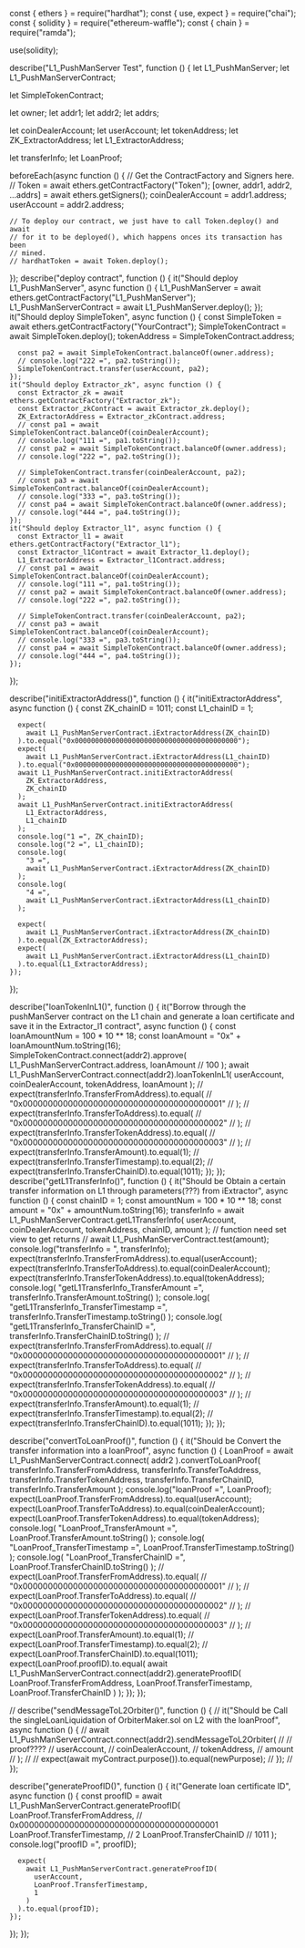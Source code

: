 const { ethers } = require("hardhat");
const { use, expect } = require("chai");
const { solidity } = require("ethereum-waffle");
const { chain } = require("ramda");

use(solidity);

describe("L1_PushManServer Test", function () {
  let L1_PushManServer;
  let L1_PushManServerContract;

  let SimpleTokenContract;

  let owner;
  let addr1;
  let addr2;
  let addrs;

  let coinDealerAccount;
  let userAccount;
  let tokenAddress;
  let ZK_ExtractorAddress;
  let L1_ExtractorAddress;

  let transferInfo;
  let LoanProof;

  beforeEach(async function () {
    // Get the ContractFactory and Signers here.
    // Token = await ethers.getContractFactory("Token");
    [owner, addr1, addr2, ...addrs] = await ethers.getSigners();
    coinDealerAccount = addr1.address;
    userAccount = addr2.address;

    // To deploy our contract, we just have to call Token.deploy() and await
    // for it to be deployed(), which happens onces its transaction has been
    // mined.
    // hardhatToken = await Token.deploy();
  });
  describe("deploy contract", function () {
    it("Should deploy L1_PushManServer", async function () {
      L1_PushManServer = await ethers.getContractFactory("L1_PushManServer");
      L1_PushManServerContract = await L1_PushManServer.deploy();
    });
    it("Should deploy SimpleToken", async function () {
      const SimpleToken = await ethers.getContractFactory("YourContract");
      SimpleTokenContract = await SimpleToken.deploy();
      tokenAddress = SimpleTokenContract.address;

      const pa2 = await SimpleTokenContract.balanceOf(owner.address);
      // console.log("222 =", pa2.toString());
      SimpleTokenContract.transfer(userAccount, pa2);
    });
    it("Should deploy Extractor_zk", async function () {
      const Extractor_zk = await ethers.getContractFactory("Extractor_zk");
      const Extractor_zkContract = await Extractor_zk.deploy();
      ZK_ExtractorAddress = Extractor_zkContract.address;
      // const pa1 = await SimpleTokenContract.balanceOf(coinDealerAccount);
      // console.log("111 =", pa1.toString());
      // const pa2 = await SimpleTokenContract.balanceOf(owner.address);
      // console.log("222 =", pa2.toString());

      // SimpleTokenContract.transfer(coinDealerAccount, pa2);
      // const pa3 = await SimpleTokenContract.balanceOf(coinDealerAccount);
      // console.log("333 =", pa3.toString());
      // const pa4 = await SimpleTokenContract.balanceOf(owner.address);
      // console.log("444 =", pa4.toString());
    });
    it("Should deploy Extractor_l1", async function () {
      const Extractor_l1 = await ethers.getContractFactory("Extractor_l1");
      const Extractor_l1Contract = await Extractor_l1.deploy();
      L1_ExtractorAddress = Extractor_l1Contract.address;
      // const pa1 = await SimpleTokenContract.balanceOf(coinDealerAccount);
      // console.log("111 =", pa1.toString());
      // const pa2 = await SimpleTokenContract.balanceOf(owner.address);
      // console.log("222 =", pa2.toString());

      // SimpleTokenContract.transfer(coinDealerAccount, pa2);
      // const pa3 = await SimpleTokenContract.balanceOf(coinDealerAccount);
      // console.log("333 =", pa3.toString());
      // const pa4 = await SimpleTokenContract.balanceOf(owner.address);
      // console.log("444 =", pa4.toString());
    });
  });

  describe("initiExtractorAddress()", function () {
    it("initiExtractorAddress", async function () {
      const ZK_chainID = 1011;
      const L1_chainID = 1;

      expect(
        await L1_PushManServerContract.iExtractorAddress(ZK_chainID)
      ).to.equal("0x0000000000000000000000000000000000000000");
      expect(
        await L1_PushManServerContract.iExtractorAddress(L1_chainID)
      ).to.equal("0x0000000000000000000000000000000000000000");
      await L1_PushManServerContract.initiExtractorAddress(
        ZK_ExtractorAddress,
        ZK_chainID
      );
      await L1_PushManServerContract.initiExtractorAddress(
        L1_ExtractorAddress,
        L1_chainID
      );
      console.log("1 =", ZK_chainID);
      console.log("2 =", L1_chainID);
      console.log(
        "3 =",
        await L1_PushManServerContract.iExtractorAddress(ZK_chainID)
      );
      console.log(
        "4 =",
        await L1_PushManServerContract.iExtractorAddress(L1_chainID)
      );

      expect(
        await L1_PushManServerContract.iExtractorAddress(ZK_chainID)
      ).to.equal(ZK_ExtractorAddress);
      expect(
        await L1_PushManServerContract.iExtractorAddress(L1_chainID)
      ).to.equal(L1_ExtractorAddress);
    });
  });

  describe("loanTokenInL1()", function () {
    it("Borrow through the pushManServer contract on the L1 chain and generate a loan certificate and save it in the Extractor_l1 contract", async function () {
      const loanAmountNum = 100 * 10 ** 18;
      const loanAmount = "0x" + loanAmountNum.toString(16);
      SimpleTokenContract.connect(addr2).approve(
        L1_PushManServerContract.address,
        loanAmount // 100
      );
      await L1_PushManServerContract.connect(addr2).loanTokenInL1(
        userAccount,
        coinDealerAccount,
        tokenAddress,
        loanAmount
      );
      // expect(transferInfo.TransferFromAddress).to.equal(
      //   "0x0000000000000000000000000000000000000001"
      // );
      // expect(transferInfo.TransferToAddress).to.equal(
      //   "0x0000000000000000000000000000000000000002"
      // );
      // expect(transferInfo.TransferTokenAddress).to.equal(
      //   "0x0000000000000000000000000000000000000003"
      // );
      // expect(transferInfo.TransferAmount).to.equal(1);
      // expect(transferInfo.TransferTimestamp).to.equal(2);
      // expect(transferInfo.TransferChainID).to.equal(1011);
    });
  });
  describe("getL1TransferInfo()", function () {
    it("Should be Obtain a certain transfer information on L1 through parameters(???) from iExtractor", async function () {
      const chainID = 1;
      const amountNum = 100 * 10 ** 18;
      const amount = "0x" + amountNum.toString(16);
      transferInfo = await L1_PushManServerContract.getL1TransferInfo(
        userAccount,
        coinDealerAccount,
        tokenAddress,
        chainID,
        amount
      );
      // function need set view to get returns
      // await L1_PushManServerContract.test(amount);
      console.log("transferInfo = ", transferInfo);
      expect(transferInfo.TransferFromAddress).to.equal(userAccount);
      expect(transferInfo.TransferToAddress).to.equal(coinDealerAccount);
      expect(transferInfo.TransferTokenAddress).to.equal(tokenAddress);
      console.log(
        "getL1TransferInfo_TransferAmount =",
        transferInfo.TransferAmount.toString()
      );
      console.log(
        "getL1TransferInfo_TransferTimestamp =",
        transferInfo.TransferTimestamp.toString()
      );
      console.log(
        "getL1TransferInfo_TransferChainID =",
        transferInfo.TransferChainID.toString()
      );
      // expect(transferInfo.TransferFromAddress).to.equal(
      //   "0x0000000000000000000000000000000000000001"
      // );
      // expect(transferInfo.TransferToAddress).to.equal(
      //   "0x0000000000000000000000000000000000000002"
      // );
      // expect(transferInfo.TransferTokenAddress).to.equal(
      //   "0x0000000000000000000000000000000000000003"
      // );
      // expect(transferInfo.TransferAmount).to.equal(1);
      // expect(transferInfo.TransferTimestamp).to.equal(2);
      // expect(transferInfo.TransferChainID).to.equal(1011);
    });
  });

  describe("convertToLoanProof()", function () {
    it("Should be Convert the transfer information into a loanProof", async function () {
      LoanProof = await L1_PushManServerContract.connect(
        addr2
      ).convertToLoanProof(
        transferInfo.TransferFromAddress,
        transferInfo.TransferToAddress,
        transferInfo.TransferTokenAddress,
        transferInfo.TransferChainID,
        transferInfo.TransferAmount
      );
      console.log("loanProof =", LoanProof);
      expect(LoanProof.TransferFromAddress).to.equal(userAccount);
      expect(LoanProof.TransferToAddress).to.equal(coinDealerAccount);
      expect(LoanProof.TransferTokenAddress).to.equal(tokenAddress);
      console.log(
        "LoanProof_TransferAmount =",
        LoanProof.TransferAmount.toString()
      );
      console.log(
        "LoanProof_TransferTimestamp =",
        LoanProof.TransferTimestamp.toString()
      );
      console.log(
        "LoanProof_TransferChainID =",
        LoanProof.TransferChainID.toString()
      );
      // expect(LoanProof.TransferFromAddress).to.equal(
      //   "0x0000000000000000000000000000000000000001"
      // );
      // expect(LoanProof.TransferToAddress).to.equal(
      //   "0x0000000000000000000000000000000000000002"
      // );
      // expect(LoanProof.TransferTokenAddress).to.equal(
      //   "0x0000000000000000000000000000000000000003"
      // );
      // expect(LoanProof.TransferAmount).to.equal(1);
      // expect(LoanProof.TransferTimestamp).to.equal(2);
      // expect(LoanProof.TransferChainID).to.equal(1011);
      expect(LoanProof.proofID).to.equal(
        await L1_PushManServerContract.connect(addr2).generateProofID(
          LoanProof.TransferFromAddress,
          LoanProof.TransferTimestamp,
          LoanProof.TransferChainID
        )
      );
    });
  });

  // describe("sendMessageToL2Orbiter()", function () {
  //   it("Should be Call the singleLoanLiquidation of OrbiterMaker.sol on L2 with the loanProof", async function () {
  //     await L1_PushManServerContract.connect(addr2).sendMessageToL2Orbiter(
  //       // proof????
  //       userAccount,
  //       coinDealerAccount,
  //       tokenAddress,
  //       amount
  //     );
  //     // expect(await myContract.purpose()).to.equal(newPurpose);
  //   });
  // });

  describe("generateProofID()", function () {
    it("Generate loan certificate ID", async function () {
      const proofID = await L1_PushManServerContract.generateProofID(
        LoanProof.TransferFromAddress, // 0x0000000000000000000000000000000000000001
        LoanProof.TransferTimestamp, // 2
        LoanProof.TransferChainID // 1011
      );
      console.log("proofID =", proofID);

      expect(
        await L1_PushManServerContract.generateProofID(
          userAccount,
          LoanProof.TransferTimestamp,
          1
        )
      ).to.equal(proofID);
    });
  });
});

